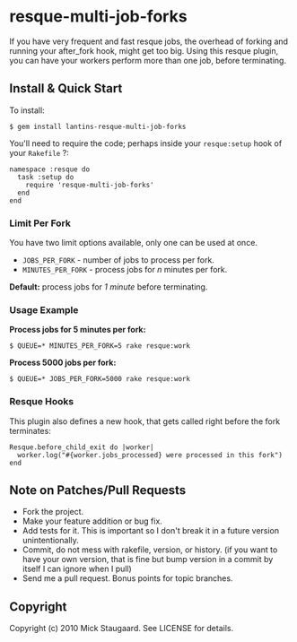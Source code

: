 resque-multi-job-forks
======================

If you have very frequent and fast resque jobs, the overhead of forking and
running your after_fork hook, might get too big. Using this resque plugin, you
can have your workers perform more than one job, before terminating.

Install & Quick Start
---------------------

To install:

    $ gem install lantins-resque-multi-job-forks

You'll need to require the code; perhaps inside your `resque:setup` hook of
your `Rakefile` ?:

    namespace :resque do
      task :setup do
        require 'resque-multi-job-forks'
      end
    end

### Limit Per Fork

You have two limit options available, only one can be used at once.

  * `JOBS_PER_FORK` - number of jobs to process per fork.
  * `MINUTES_PER_FORK` - process jobs for *n* minutes per fork.

**Default:** process jobs for *1 minute* before terminating.

### Usage Example

**Process jobs for 5 minutes per fork:**

    $ QUEUE=* MINUTES_PER_FORK=5 rake resque:work

**Process 5000 jobs per fork:**

    $ QUEUE=* JOBS_PER_FORK=5000 rake resque:work

### Resque Hooks

This plugin also defines a new hook, that gets called right before the fork
terminates:

    Resque.before_child_exit do |worker|
      worker.log("#{worker.jobs_processed} were processed in this fork")
    end

Note on Patches/Pull Requests
-----------------------------

  * Fork the project.
  * Make your feature addition or bug fix.
  * Add tests for it. This is important so I don't break it in a
    future version unintentionally.
  * Commit, do not mess with rakefile, version, or history.
    (if you want to have your own version, that is fine but bump version in a commit by itself I can ignore when I pull)
  * Send me a pull request. Bonus points for topic branches.

Copyright
---------

Copyright (c) 2010 Mick Staugaard. See LICENSE for details.
